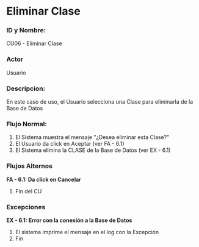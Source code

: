 # Eliminar Clase

### ID y Nombre:
CU06 - Eliminar Clase

### Actor
Usuario

### Descripcion:
En este caso de uso, el Usuario selecciona una Clase para eliminarla de la Base de Datos

### Flujo Normal:
1. El Sistema muestra el mensaje "¿Desea eliminar esta Clase?"
2. El Usuario da click en Aceptar (ver FA - 6.1)
3. El Sistema elimina la CLASE de la Base de Datos (ver EX - 6.1)

### Flujos Alternos
**FA - 6.1: Da click en Cancelar**
1. Fin del CU

### Excepciones
**EX - 6.1: Error con la conexión a la Base de Datos**
1. El sistema imprime el mensaje en el log con la Excepción
2. Fin